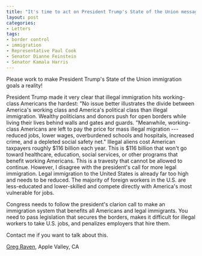 ```yaml
---
title: "It's time to act on President Trump's State of the Union message"
layout: post
categories:
- Letters
tags:
- border control
- immigration
- Representative Paul Cook
- Senator Dianne Feinstein
- Senator Kamala Harris
---
```


Please work to make President Trump's State of the Union immigration goals a reality!

President Trump made it very clear that illegal immigration hits working-class Americans the hardest: "No issue better illustrates the divide between America's working class and America's political class than illegal immigration. Wealthy politicians and donors push for open borders while living their lives behind walls and gates and guards. "Meanwhile, working-class Americans are left to pay the price for mass illegal migration --- reduced jobs, lower wages, overburdened schools and hospitals, increased crime, and a depleted social safety net." Illegal aliens cost American taxpayers roughly $116 billion each year. This is $116 billion that won't go toward healthcare, education, social services, or other programs that benefit working Americans. This is a travesty that cannot be allowed to continue. However, I disagree with the president's call for more legal immigration. Legal immigration to the United States is already far too high and needs to be reduced. The majority of foreign workers in the U.S. are less-educated and lower-skilled and compete directly with America's most vulnerable for jobs.

Congress needs to follow the president's clarion call to make an immigration system that benefits all Americans and legal immigrants. You need to pass legislation that secures the borders, makes it difficult for illegal workers to take U.S. jobs, and penalizes employers that hire them.

Contact me if you want to talk about this.

[Greg Raven](https://www.gregraven.org/), Apple Valley, CA